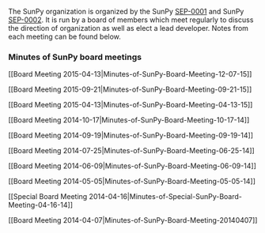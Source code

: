 The SunPy organization is organized by the SunPy [SEP-0001](https://github.com/sunpy/sunpy-SEP/blob/master/SEP-0001.md) and SunPy [SEP-0002](https://github.com/sunpy/sunpy-SEP/blob/master/SEP-0002.md). It is run by a board of members which meet regularly to discuss the direction of organization as well as elect a lead developer. Notes from each meeting can be found below.

### Minutes of SunPy board meetings
[[Board Meeting 2015-04-13|Minutes-of-SunPy-Board-Meeting-12-07-15]]

[[Board Meeting 2015-09-21|Minutes-of-SunPy-Board-Meeting-09-21-15]]

[[Board Meeting 2015-04-13|Minutes-of-SunPy-Board-Meeting-04-13-15]]

[[Board Meeting 2014-10-17|Minutes-of-SunPy-Board-Meeting-10-17-14]]

[[Board Meeting 2014-09-19|Minutes-of-SunPy-Board-Meeting-09-19-14]]

[[Board Meeting 2014-07-25|Minutes-of-SunPy-Board-Meeting-06-25-14]]

[[Board Meeting 2014-06-09|Minutes-of-SunPy-Board-Meeting-06-09-14]]

[[Board Meeting 2014-05-05|Minutes-of-SunPy-Board-Meeting-05-05-14]]

[[Special Board Meeting 2014-04-16|Minutes-of-Special-SunPy-Board-Meeting-04-16-14]]

[[Board Meeting 2014-04-07|Minutes-of-SunPy-Board-Meeting-20140407]]
